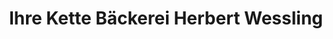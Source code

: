 ---
title: "Ihre Kette Bäckerei Herbert Wessling"
url: /bramsche/ihre-kette-baeckerei-herbert-wessling/
shop: Supermarkt
---